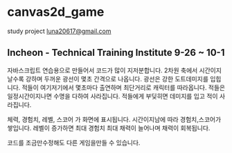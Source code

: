 # canvas2d_game
study project
luna20617@gmail.com

Incheon - Technical Training Institute
9-26 ~ 10-1
------------------------------------------
자바스크립트 연습용으로 만들어서 코드가 많이 지저분합니다.
2차원 축에서 시간이지날수록 강하며 두꺼운 광선이 몇초 간격으로 나옵니다.
광선은 강한 도트데미지를 입힙니다.
적들이 여기저기에서 몇초마다 출연하며 최단거리로 캐릭터를 따라옵니다.
적들은 일정시간이지나면 수명을 다하여 사라집니다.
적들에게 부딪히면 데미지를 입고 적이 사라집니다.

체력, 경험치, 레벨, 스코어 가 화면에 표시됩니다.
시간이지남에 따라 경험치,스코어가 쌓입니다.
레벨이 증가하면 최대 경험치 최대 채력이 늘어나며 채력이 회복됩니다.

코드를 조금만수정해도 다른 게임을만들 수 있습니다.
